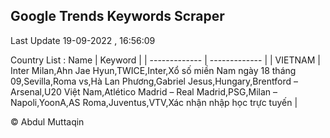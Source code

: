 

## Google Trends Keywords Scraper 
 
Last Update 19-09-2022 , 16:56:09

Country List :
 Name  | Keyword |
| ------------- | ------------- |
| VIETNAM | Inter Milan,Ahn Jae Hyun,TWICE,Inter,Xổ số miền Nam ngày 18 tháng 09,Sevilla,Roma vs,Hà Lan Phương,Gabriel Jesus,Hungary,Brentford – Arsenal,U20 Việt Nam,Atlético Madrid – Real Madrid,PSG,Milan – Napoli,YoonA,AS Roma,Juventus,VTV,Xác nhận nhập học trực tuyến |



© Abdul Muttaqin 
